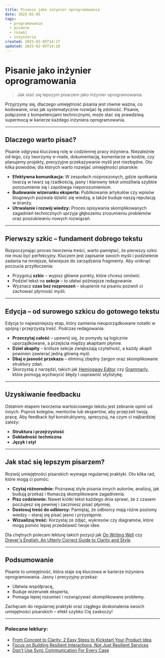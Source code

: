 ```yaml
---
title: Pisanie jako inżynier oprogramowania
date: 2025-02-05
tags:
  - programowanie
  - pisanie
  - rozwój
  - inżynieria
created: 2025-02-05T14:17
updated: 2025-02-05T14:18
---
```


# Pisanie jako inżynier oprogramowania

> Jak stać się lepszym pisarzem jako inżynier oprogramowania.

Przyjrzymy się, dlaczego umiejętność pisania jest równie ważna, co kodowanie, oraz jak systematycznie rozwijać tę zdolność. Pisanie, połączone z kompetencjami technicznymi, może stać się prawdziwą supermocą w karierze każdego inżyniera oprogramowania.

---

## Dlaczego warto pisać?

Pisanie odgrywa kluczową rolę w codziennej pracy inżyniera. Niezależnie od tego, czy tworzymy e-maile, dokumentację, komentarze w kodzie, czy planujemy projekty, precyzyjne przekazywanie myśli jest niezbędne. Oto kilka powodów, dla których warto rozwijać umiejętności pisarskie:

- **Efektywna komunikacja:** W zespołach rozproszonych, gdzie spotkania twarzą w twarz są rzadkością, jasny i klarowny tekst umożliwia szybkie porozumienie się i zapobiega nieporozumieniom.
- **Budowanie wizerunku eksperta:** Publikowanie artykułów czy wpisów blogowych pozwala dzielić się wiedzą, a także buduje naszą reputację w branży.
- **Utrwalanie i rozwój wiedzy:** Proces opisywania skomplikowanych zagadnień technicznych sprzyja głębszemu zrozumieniu problemów oraz poszukiwaniu nowych rozwiązań.

---

## Pierwszy szkic – fundament dobrego tekstu

Rozpoczynając proces tworzenia treści, warto pamiętać, że pierwszy szkic nie musi być perfekcyjny. Kluczem jest zapisanie swoich myśli i podzielenie zadania na mniejsze, łatwiejsze do zarządzania fragmenty. Aby uniknąć poczucia przytłoczenia:

- Przygotuj **szkic** – wypisz główne punkty, które chcesz omówić.
- Podziel tekst na **sekcje** – to ułatwi późniejsze redagowanie.
- Wyznacz **czas bez rozproszeń** – skupienie na pisaniu pozwoli ci zachować płynność myśli.

---

## Edycja – od surowego szkicu do gotowego tekstu

Edycja to najważniejszy etap, który zamienia nieuporządkowane notatki w spójną i przejrzystą treść. Podczas redagowania:

- **Przeczytaj całość** – upewnij się, że pomysły są logicznie uporządkowane, a przejścia między akapitami płynne.
- **Dziel akapity** – krótsze sekcje zwiększają czytelność, a każdy akapit powinien zawierać jedną główną myśl.
- **Dbaj o jasność przekazu** – eliminuj zbędny żargon oraz skomplikowane struktury zdań.
- Skorzystaj z narzędzi, takich jak [Hemingway Editor](https://hemingwayapp.com/) czy [Grammarly](http://grammarly.com/), które pomogą wychwycić błędy i usprawnić stylistykę.

---

## Uzyskiwanie feedbacku

Ostatnim etapem tworzenia wartościowego tekstu jest zebranie opinii od innych. Poproś kolegów, mentorów lub ekspertów, aby przejrzeli twoją pracę. Aby feedback był konstruktywny, sprecyzuj, na czym ci najbardziej zależy:  
- **Struktura i przejrzystość**
- **Dokładność techniczna**
- **Język i styl**

---

## Jak stać się lepszym pisarzem?

Rozwój umiejętności pisarskich wymaga regularnej praktyki. Oto kilka rad, które mogą ci pomóc:

- **Czytaj różnorodnie:** Poznawaj style pisania innych autorów, analizuj, jak budują przekaz i tłumaczą skomplikowane zagadnienia.
- **Pisz codziennie:** Nawet krótki tekst każdego dnia sprawi, że z czasem poczujesz się pewniej i zaczniesz pisać płynniej.
- **Dostosuj treść do odbiorcy:** Pamiętaj, że odbiorcy mają różne poziomy wiedzy – staraj się pisać jasno i przystępnie.
- **Wizualizuj treść:** Korzystaj ze zdjęć, wykresów czy diagramów, które mogą pomóc lepiej przedstawić twoje idee.

Dla chętnych polecam lekturę takich pozycji jak [On Writing Well](https://www.amazon.com/Writing-Well-Classic-Guide-Nonfiction) czy [Dreyer's English: An Utterly Correct Guide to Clarity and Style](https://www.amazon.com/Dreyers-English-Utterly-Correct-Clarity).

---

## Podsumowanie

Pisanie to umiejętność, która staje się kluczowa w karierze inżyniera oprogramowania. Jasny i precyzyjny przekaz:
- Ułatwia współpracę,
- Buduje wizerunek eksperta,
- Pomaga lepiej rozumieć i rozwiązywać skomplikowane problemy.

Zachęcam do regularnej praktyki oraz ciągłego doskonalenia swoich umiejętności pisarskich – efekt szybko Cię zaskoczy!

---

### Polecane lektury:
- [From Concept to Clarity: 2 Easy Steps to Kickstart Your Product Idea](https://thetshaped.dev/p/from-concept-to-clarity-two-easy-steps-kickstart-product-idea)
- [Focus on Building Resilient Interactions, Not Just Resilient Services](https://newsletter.systemdesignclassroom.com/p/focus-on-building-resilient-interactions)
- [Don't Use Sync Communication For Every Case](https://newsletter.systemdesigncodex.com/p/dont-use-sync-communication-for-every)

